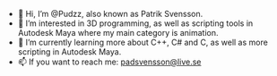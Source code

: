 - 👋 Hi, I’m @Pudzz, also known as Patrik Svensson.
- 👀 I’m interested in 3D programming, as well as scripting tools in Autodesk Maya where my main category is animation.
- 🌱 I’m currently learning more about C++, C# and C, as well as more scripting in Autodesk Maya. 
- 📫 If you want to reach me: padsvensson@live.se

<!---
Pudzz/Pudzz is a ✨ special ✨ repository because its `README.md` (this file) appears on your GitHub profile.
You can click the Preview link to take a look at your changes.
--->
